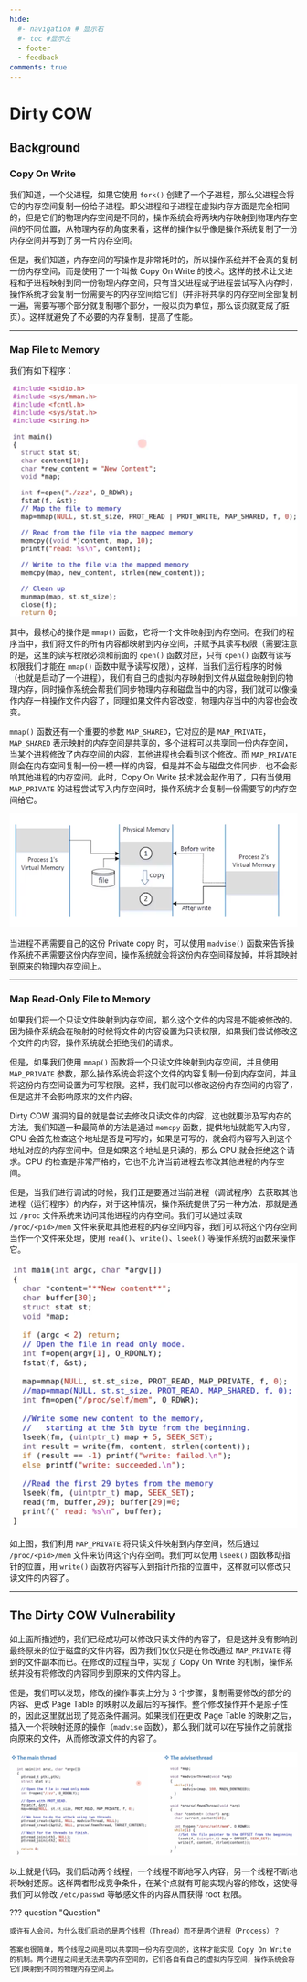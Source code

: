 ```yaml
---
hide:
  #- navigation # 显示右
  #- toc #显示左
  - footer
  - feedback
comments: true
---  
```


# Dirty COW

## Background

### Copy On Write

我们知道，一个父进程，如果它使用 `fork()` 创建了一个子进程，那么父进程会将它的内存空间复制一份给子进程。即父进程和子进程在虚拟内存方面是完全相同的，但是它们的物理内存空间是不同的，操作系统会将两块内存映射到物理内存空间的不同位置，从物理内存的角度来看，这样的操作似乎像是操作系统复制了一份内存空间并写到了另一片内存空间。

但是，我们知道，内存空间的写操作是非常耗时的，所以操作系统并不会真的复制一份内存空间，而是使用了一个叫做 Copy On Write 的技术。这样的技术让父进程和子进程映射到同一份物理内存空间，只有当父进程或子进程尝试写入内存时，操作系统才会复制一份需要写的内存空间给它们（并非将共享的内存空间全部复制一遍，需要写哪个部分就复制哪个部分，一般以页为单位，那么该页就变成了脏页）。这样就避免了不必要的内存复制，提高了性能。
***
### Map File to Memory

我们有如下程序：

![](../../../../../assets/Pasted%20image%2020250725140300.png)

其中，最核心的操作是 `mmap()` 函数，它将一个文件映射到内存空间。在我们的程序当中，我们将文件的所有内容都映射到内存空间，并赋予其读写权限（需要注意的是，这里的读写权限必须和前面的 `open()` 函数对应，只有 `open()` 函数有读写权限我们才能在 `mmap()` 函数中赋予读写权限），这样，当我们运行程序的时候（也就是启动了一个进程），我们有自己的虚拟内存映射到文件从磁盘映射到的物理内存，同时操作系统会帮我们同步物理内存和磁盘当中的内容，我们就可以像操作内存一样操作文件内容了，同理如果文件内容改变，物理内存当中的内容也会改变。

`mmap()` 函数还有一个重要的参数 `MAP_SHARED`，它对应的是 `MAP_PRIVATE`，`MAP_SHARED` 表示映射的内存空间是共享的，多个进程可以共享同一份内存空间，当某个进程修改了内存空间的内容，其他进程也会看到这个修改。而 `MAP_PRIVATE` 则会在内存空间复制一份一模一样的内容，但是并不会与磁盘文件同步，也不会影响其他进程的内存空间。此时，Copy On Write 技术就会起作用了，只有当使用 `MAP_PRIVATE` 的进程尝试写入内存空间时，操作系统才会复制一份需要写的内存空间给它。

![](../../../../../assets/Pasted%20image%2020250725141521.png)

当进程不再需要自己的这份 Private copy 时，可以使用 `madvise()` 函数来告诉操作系统不再需要这份内存空间，操作系统就会将这份内存空间释放掉，并将其映射到原来的物理内存空间上。
***
### Map Read-Only File to Memory

如果我们将一个只读文件映射到内存空间，那么这个文件的内容是不能被修改的。因为操作系统会在映射的时候将文件的内容设置为只读权限，如果我们尝试修改这个文件的内容，操作系统就会拒绝我们的请求。

但是，如果我们使用 `mmap()` 函数将一个只读文件映射到内存空间，并且使用 `MAP_PRIVATE` 参数，那么操作系统会将这个文件的内容复制一份到内存空间，并且将这份内存空间设置为可写权限。这样，我们就可以修改这份内存空间的内容了，但是这并不会影响原来的文件内容。

Dirty COW 漏洞的目的就是尝试去修改只读文件的内容，这也就要涉及写内存的方法，我们知道一种最简单的方法是通过 `memcpy` 函数，提供地址就能写入内容，CPU 会首先检查这个地址是否是可写的，如果是可写的，就会将内容写入到这个地址对应的内存空间中。但是如果这个地址是只读的，那么 CPU 就会拒绝这个请求。CPU 的检查是非常严格的，它也不允许当前进程去修改其他进程的内存空间。

但是，当我们进行调试的时候，我们正是要通过当前进程（调试程序）去获取其他进程（运行程序）的内存，对于这种情况，操作系统提供了另一种方法，那就是通过 `/proc` 文件系统来访问其他进程的内存空间。我们可以通过读取 `/proc/<pid>/mem` 文件来获取其他进程的内存空间内容，我们可以将这个内存空间当作一个文件来处理，使用 `read()`、`write()`、`lseek()` 等操作系统的函数来操作它。

![](../../../../../assets/Pasted%20image%2020250725143223.png)

如上图，我们利用 `MAP_PRIVATE` 将只读文件映射到内存空间，然后通过 `/proc/<pid>/mem` 文件来访问这个内存空间。我们可以使用 `lseek()` 函数移动指针的位置，用 `write()` 函数将内容写入到指针所指的位置中，这样就可以修改只读文件的内容了。
***
## The Dirty COW Vulnerability

如上面所描述的，我们已经成功可以修改只读文件的内容了，但是这并没有影响到最终原来的位于磁盘的文件内容，因为我们仅仅只是在修改通过 `MAP_PRIVATE` 得到的文件副本而已。在修改的过程当中，实现了 Copy On Write 的机制，操作系统并没有将修改的内容同步到原来的文件内容上。

但是，我们可以发现，修改的操作事实上分为 3 个步骤，复制需要修改的部分的内容、更改 Page Table 的映射以及最后的写操作。整个修改操作并不是原子性的，因此这里就出现了竞态条件漏洞。如果我们在更改 Page Table 的映射之后，插入一个将映射还原的操作（`madvise` 函数），那么我们就可以在写操作之前就指向原来的文件，从而修改源文件的内容了。

![](../../../../../assets/Pasted%20image%2020250725144335.png)

以上就是代码，我们启动两个线程，一个线程不断地写入内容，另一个线程不断地将映射还原。这样两者形成竞争条件，在某个点就有可能实现内容的修改，这使得我们可以修改 `/etc/passwd` 等敏感文件的内容从而获得 root 权限。

??? question "Question"

	或许有人会问，为什么我们启动的是两个线程（Thread）而不是两个进程（Process）？
	
	答案也很简单，两个线程之间是可以共享同一份内存空间的，这样才能实现 Copy On Write 的机制。两个进程之间是无法共享内存空间的，它们各自有自己的虚拟内存空间，操作系统会将它们映射到不同的物理内存空间上。



